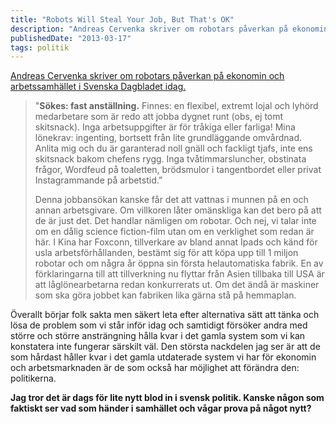 ```yaml
---
title: "Robots Will Steal Your Job, But That's OK"
description: "Andreas Cervenka skriver om robotars påverkan på ekonomin och arbetssamhället i Svenska Dagbladet idag."
publishedDate: "2013-03-17"
tags: politik
---
```


[Andreas Cervenka skriver om robotars påverkan på ekonomin och arbetssamhället i Svenska Dagbladet idag.](http://www.svd.se/naringsliv/nyheter/varlden/cervenka-robotarna-som-kan-ta-over-vara-jobb_7999650.svd)

> "**Sökes: fast anställning.** Finnes: en flexibel, extremt lojal och lyhörd medarbetare som är redo att jobba dygnet runt (obs, ej tomt skitsnack). Inga arbetsuppgifter är för tråkiga eller farliga! Mina lönekrav: ingenting, bortsett från lite grundläggande omvårdnad. Anlita mig och du är garanterad noll gnäll och fackligt tjafs, inte ens skitsnack bakom chefens rygg. Inga tvåtimmarsluncher, obstinata frågor, Wordfeud på toaletten, brödsmulor i tangentbordet eller privat Instagrammande på arbetstid.”
>
> Denna jobbansökan kanske får det att vattnas i munnen på en och annan arbetsgivare. Om villkoren låter omänskliga kan det bero på att de är just det. Det handlar nämligen om robotar. Och nej, vi talar inte om en dålig science fiction-film utan om en verklighet som redan är här. I Kina har Foxconn, tillverkare av bland annat Ipads och känd för usla arbetsförhållanden, bestämt sig för att köpa upp till 1 miljon robotar och om några år öppna sin första helautomatiska fabrik. En av förklaringarna till att tillverkning nu flyttar från Asien tillbaka till USA är att låglönearbetarna redan konkurrerats ut. Om det ändå är maskiner som ska göra jobbet kan fabriken lika gärna stå på hemmaplan.

Överallt börjar folk sakta men säkert leta efter alternativa sätt att tänka och lösa de problem som vi står inför idag och samtidigt försöker andra med större och större ansträngning hålla kvar i det gamla system som vi kan konstatera inte fungerar särskilt väl. Den största nackdelen jag ser är att de som hårdast håller kvar i det gamla utdaterade system vi har för ekonomin och arbetsmarknaden är de som också har möjlighet att förändra den: politikerna.

**Jag tror det är dags för lite nytt blod in i svensk politik. Kanske någon som faktiskt ser vad som händer i samhället och vågar prova på något nytt?**
